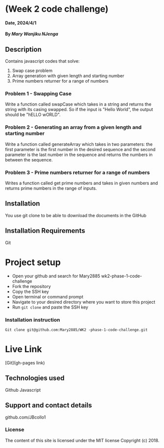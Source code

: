 # (Week 2 code challenge)

#### Date, 2024/4/1

#### By *Mary Wanjiku NJenga*

## Description
Contains javascript codes that solve: 
 1. Swap case problem
 2. Array generation with  given length and starting number
 3. Prime numbers returner for a range of numbers
 ### Problem 1 - Swapping Case
 Write a function called swapCase which takes in a string and returns the string with its casing swapped.
 So if the input is "Hello World", the output should be "hELLO wORLD".
 ### Problem 2 - Generating an array from a given length and starting number
 Write a function called generateArray which takes in two parameters: the first parameter is the first number  in the desired sequence and the second parameter is the last number in the sequence and returns the numbers in between the sequence.
 ### Problem 3 - Prime numbers returner for a range of numbers
 Writes a function called get prime numbers and takes in given numbers and 
 returns prime numbers in the range of inputs.

## Installation
You use git clone to be able to download the documents in the GitHub

## Installation Requirements
Git

# Project setup
- Open your github and search for Mary2885 wk2-phase-1-code-challenge
- Fork the  repository
- Copy the SSH key
- Open terminal or command prompt
- Navigate to your desired directory where you want to store this project
- Run `git clone` and paste the SSH key

### Installation instruction
```
Git clone git@github.com:Mary2885/WK2 -phase-1-code-challenge.git

```

# Live Link
[Git](gh-pages link)

## Technologies used

Github
Javascript

## Support and contact details
github.com/JBcollo1

### License
The content of this site is licensed under the MIT license
Copyright (c) 2018.
